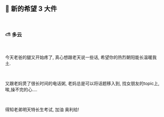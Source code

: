 ## 🎁 新的希望 3 大件

<br />

### ⛅️ 多云

<br />

  今天老爸的腿又开始疼了, 真心想跟老天说一些话, 希望你的热烈朝阳能长温暖我土.

<br />

  又跟老妈煲了很长时间的电话粥, 老妈总是可以将话题移入到, 找女朋友的topic上, 唉,操不完的心....

<br />

  得知老弟明天特长生考试, 加油 奥利给!